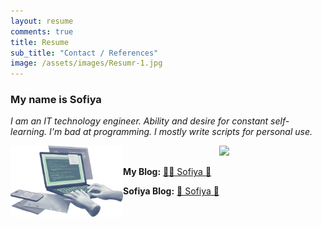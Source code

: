 ```yaml
---
layout: resume
comments: true
title: Resume
sub_title: "Contact / References"
image: /assets/images/Resumr-1.jpg
---
```


### My name is Sofiya

_I am an IT technology engineer. Ability and desire for constant self-learning. I'm bad at programming. I mostly write scripts for personal use._


<img align='left' src="/assets/web/intro-illustration.webp" width="180" alt="sv-resume" />

<p align="center">
  
<img src="https://readme-typing-svg.herokuapp.com?font=Roboto+Slab&color=%237E3ACE&size=24&center=true&vCenter=true&width=450&lines=Thank+you+for+visiting+!+❤+❤+❤" />
  
</p> 


**My Blog:** [🌸🐳 Sofiya 👋](https://sofi2025-cpu.github.io/)

**Sofiya Blog:** [💜 Sofiya 🌹](https://sofijacom.github.io/KL-blog/)


<!--
**Email:**
[contact me](mailto:
[sofija.p2018@gmail.com]
)
-->
